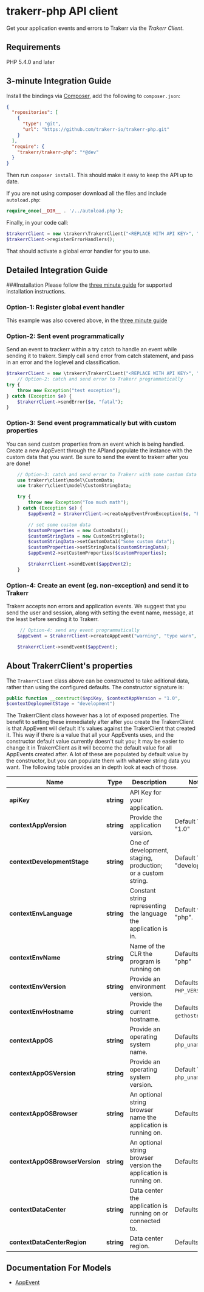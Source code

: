 # trakerr-php API client
Get your application events and errors to Trakerr via the *Trakerr Client*.

## Requirements
PHP 5.4.0 and later

## 3-minute Integration Guide

Install the bindings via [Composer](http://getcomposer.org/), add the following to `composer.json`:

```json
{
  "repositories": [
    {
      "type": "git",
      "url": "https://github.com/trakerr-io/trakerr-php.git"
    }
  ],
  "require": {
    "trakerr/trakerr-php": "*@dev"
  }
}
```

Then run `composer install`. This should make it easy to keep the API up to date.

If you are not using composer download all the files and include `autoload.php`:

```php
require_once(__DIR__ . '/../autoload.php');
```

Finally, in your code call: 

```php
$trakerrClient = new \trakerr\TrakerrClient("<REPLACE WITH API KEY>", "App version here", "Deployment stage here");
$trakerrClient->registerErrorHandlers();
```

That should activate a global error handler for you to use.
## Detailed Integration Guide
###Installation
Please follow the [three minute guide](#3-minute-Integration-Guide) for supported installation instructions.

### Option-1: Register global event handler
This example was also covered above, in the [three minute guide](#3-minute-Integration-guide)

### Option-2: Sent event programmatically
Send an event to trackerr within a try catch to handle an event while sending it to trakerr. Simply call send error from catch statement, and pass in an error and the loglevel and classification.

```php
$trakerrClient = new \trakerr\TrakerrClient("<REPLACE WITH API KEY>", "App version here", "Deployment stage here");
    // Option-2: catch and send error to Trakerr programmatically
try {
    throw new Exception("test exception");
} catch (Exception $e) {
    $trakerrClient->sendError($e, "fatal");
}
```

### Option-3: Send event programmatically but with custom properties
You can send custom properties from an event which is being handled. Create a new AppEvent through the APIand populate the instance with the custom data that you want. Be sure to send the event to trakerr after you are done!

```php
    // Option-3: catch and send error to Trakerr with some custom data programmatically
    use trakerr\client\model\CustomData;
    use trakerr\client\model\CustomStringData;

    try {
        throw new Exception("Too much math");
    } catch (Exception $e) {
        $appEvent2 = $trakerrClient->createAppEventFromException($e, "Error");

        // set some custom data
        $customProperties = new CustomData();
        $customStringData = new CustomStringData();
        $customStringData->setCustomData1("Some custom data");
        $customProperties->setStringData($customStringData);
        $appEvent2->setCustomProperties($customProperties);

        $trakerrClient->sendEvent($appEvent2);
    }
```

### Option-4: Create an event (eg. non-exception) and send it to Trakerr
Trakerr accepts non errors and application events. We suggest that you send the user and session, along with setting the event name, message, at the least before sending it to Trakerr.

```php
     // Option-4: send any event programmatically
    $appEvent = $trakerrClient->createAppEvent("warning", "type warn", "TestType", "Test message from php");

    $trakerrClient->sendEvent($appEvent);
```

## About TrakerrClient's properties
The `TrakerrClient` class above can be constructed to take aditional data, rather than using the configured defaults. The constructor signature is:

```php
public function __construct($apiKey, $contextAppVersion = "1.0",
$contextDeploymentStage = "development")
```
The TrakerrClient class however has a lot of exposed properties. The benefit to setting these immediately after after you create the TrakerrClient is that AppEvent will default it's values against the TrakerClient that created it. This way if there is a value that all your AppEvents uses, and the constructor default value currently doesn't suit you; it may be easier to change it in TrakerrClient as it will become the default value for all AppEvents created after. A lot of these are populated by default value by the constructor, but you can populate them with whatever string data you want. The following table provides an in depth look at each of those.

Name | Type | Description | Notes
------------ | ------------- | -------------  | -------------
**apiKey** | **string**  | API Key for your application. |
**contextAppVersion** | **string** | Provide the application version. | Default Value: "1.0"
**contextDevelopmentStage** | **string** | One of development, staging, production; or a custom string. | Default Value: "development"
**contextEnvLanguage** | **string** | Constant string representing the language the application is in. | Default value: "php".
**contextEnvName** | **string** | Name of the CLR the program is running on | Defaults value: "php"
**contextEnvVersion** | **string** | Provide an environment version. | Defaults Value: `PHP_VERSION_ID`.
**contextEnvHostname** | **string** | Provide the current hostname. | Defaults Value: `gethostname()`.
**contextAppOS** | **string** | Provide an operating system name. | Defaults Value: `php_uname("s")`.
**contextAppOSVersion** | **string** | Provide an operating system version. | Default Value: `php_uname("v")`.
**contextAppOSBrowser** | **string** | An optional string browser name the application is running on. | Defaults to `Null`
**contextAppOSBrowserVersion** | **string** | An optional string browser version the application is running on. | Defaults to `Null`
**contextDataCenter** | **string** | Data center the application is running on or connected to. | Defaults to `Null`
**contextDataCenterRegion** | **string** | Data center region. | Defaults to `Null`


## Documentation For Models
 - [AppEvent](https://github.com/trakerr-io/trakerr-php/blob/master/generated/SwaggerClient-php/docs/Model/AppEvent.md)




